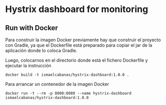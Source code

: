 # Hystrix dashboard for monitoring


## Run with Docker

Para construir la imagen Docker previamente hay que construir el proyecto con Gradle,
ya que el Dockerfile está preparado para copiar el jar de la aplicación donde lo coloca Gradle.

Luego, colocarnos en el directorio donde está el fichero Dockerfile y ejecutar la instrucción

`docker build -t ismaelcabanas/hystrix-dashboard:1.0.0 .`

Para arrancar un contenedor de la imagen Docker

`docker run -t --rm -p 8080:8080 --name hystrix-dashboard ismaelcabanas/hystrix-dashboard:1.0.0`

